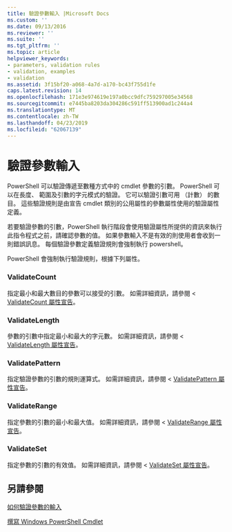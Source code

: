 ```yaml
---
title: 驗證參數輸入 |Microsoft Docs
ms.custom: ''
ms.date: 09/13/2016
ms.reviewer: ''
ms.suite: ''
ms.tgt_pltfrm: ''
ms.topic: article
helpviewer_keywords:
- parameters, validation rules
- validation, examples
- validation
ms.assetid: 3f15bf20-a068-4a7d-a170-bc43f755d1fe
caps.latest.revision: 14
ms.openlocfilehash: 171e3e974619e197a0bcc9dfc759297005e34568
ms.sourcegitcommit: e7445ba8203da304286c591ff513900ad1c244a4
ms.translationtype: MT
ms.contentlocale: zh-TW
ms.lasthandoff: 04/23/2019
ms.locfileid: "62067139"
---
```

# <a name="validating-parameter-input"></a>驗證參數輸入

PowerShell 可以驗證傳遞至數種方式中的 cmdlet 參數的引數。
PowerShell 可以在長度、 範圍及引數的字元模式的驗證。
它可以驗證引數可用 （計數） 的數目。
這些驗證規則是由宣告 cmdlet 類別的公用屬性的參數屬性使用的驗證屬性定義。

若要驗證參數的引數，PowerShell 執行階段會使用驗證屬性所提供的資訊來執行此指令程式之前，請確認參數的值。
如果參數輸入不是有效的則使用者會收到一則錯誤訊息。
每個驗證參數定義驗證規則會強制執行 powershell。

PowerShell 會強制執行驗證規則，根據下列屬性。

### <a name="validatecount"></a>ValidateCount

指定最小和最大數目的參數可以接受的引數。
如需詳細資訊，請參閱 < [ValidateCount 屬性宣告](./validatecount-attribute-declaration.md)。

### <a name="validatelength"></a>ValidateLength

參數的引數中指定最小和最大的字元數。
如需詳細資訊，請參閱 < [ValidateLength 屬性宣告](./validatelength-attribute-declaration.md)。

### <a name="validatepattern"></a>ValidatePattern

指定驗證參數的引數的規則運算式。
如需詳細資訊，請參閱 < [ValidatePattern 屬性宣告](./validatepattern-attribute-declaration.md)。

### <a name="validaterange"></a>ValidateRange

指定參數的引數的最小和最大值。
如需詳細資訊，請參閱 < [ValidateRange 屬性宣告](./validaterange-attribute-declaration.md)。

### <a name="validateset"></a>ValidateSet

指定參數的引數的有效值。
如需詳細資訊，請參閱 < [ValidateSet 屬性宣告](./validateset-attribute-declaration.md)。

## <a name="see-also"></a>另請參閱

[如何驗證參數的輸入](./how-to-validate-parameter-input.md)

[撰寫 Windows PowerShell Cmdlet](./writing-a-windows-powershell-cmdlet.md)
